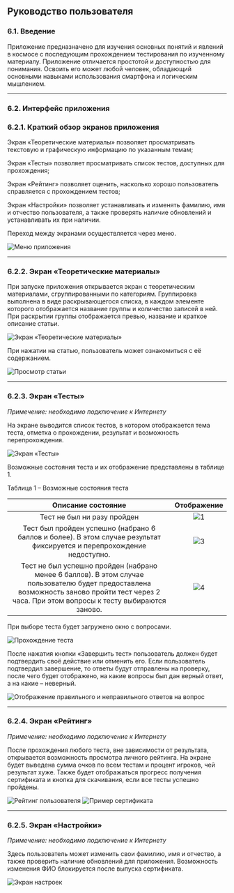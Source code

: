 ## Руководство пользователя

### 6.1. Введение

Приложение предназначено для изучения основных понятий и явлений в космосе с последующим прохождением тестирования по изученному материалу. Приложение отличается простотой и доступностью для понимания. Освоить его может любой человек, обладающий основными навыками использования смартфона и логическим мышлением.

---

### 6.2. Интерфейс приложения

### 6.2.1. Краткий обзор экранов приложения

Экран «Теоретические материалы» позволяет просматривать текстовую и графическую информацию по указанным темам;

Экран «Тесты» позволяет просматривать список тестов, доступных для прохождения;

Экран «Рейтинг» позволяет оценить, насколько хорошо пользователь справляется с прохождением тестов;

Экран «Настройки» позволяет устанавливать и изменять фамилию, имя и отчество пользователя, а также проверять наличие обновлений и устанавливать их при наличии.

Переход между экранами осуществляется через меню.

![Меню приложения](./images/1.png)

---

### 6.2.2. Экран «Теоретические материалы»

При запуске приложения открывается экран с теоретическим материалами, сгруппированными по категориям. Группировка выполнена в виде раскрывающегося списка, в каждом элементе которого отображается название группы и количество записей в ней. При раскрытии группы отображается превью, название и краткое описание статьи.

![Экран «Теоретические материалы»](./images/2.png)

При нажатии на статью, пользователь может ознакомиться с её содержанием.

![Просмотр статьи](./images/3.png)

---

### 6.2.3. Экран «Тесты»

*Примечение: необходимо подключение к Интернету*

На экране выводится список тестов, в котором отображается тема теста, отметка о прохождении, результат и возможность перепрохождения.

![Экран «Тесты»](./images/4.png)

Возможные состояния теста и их отображение представлены в таблице 1.

Таблица 1 – Возможные состояния теста

|Описание состояние|Отображение|
| :-: | :-: |
|Тест не был ни разу пройден|![1](./images/5.png)
|Тест был пройден успешно (набрано 6 баллов и более). В этом случае результат фиксируется и перепрохождение недоступно.|![3](./images/6.png)
|Тест не был успешно пройден (набрано менее 6 баллов). В этом случае пользователю будет предоставлена возможность заново пройти тест через 2 часа. При этом вопросы к тесту выбираются заново.|![4](./images/7.png)

При выборе теста будет загружено окно с вопросами.

![Прохождение теста](./images/8.png)

После нажатия кнопки «Завершить тест» пользователь должен будет подтвердить своё действие или отменить его. Если пользователь подтвердил завершение, то ответы будут отправлены на проверку, после чего будет отображено, на какие вопросы был дан верный ответ, а на какие – неверный.

![Отображение правильного и неправильного ответов на вопрос](./images/9.png)

---

### 6.2.4. Экран «Рейтинг»

*Примечение: необходимо подключение к Интернету*

После прохождения любого теста, вне зависимости от результата, открывается возможность просмотра личного рейтинга. На экране будет выведена сумма очков по всем тестам и процент игроков, чей результат хуже. Также будет отображаться прогресс получения сертификата и кнопка для скачивания, если все тесты успешно пройдены.

![Рейтинг пользователя](./images/10.png)
![Пример сертификата](./images/11.png)

---

### 6.2.5. Экран «Настройки»

*Примечение: необходимо подключение к Интернету*

Здесь пользователь может изменить свои фамилию, имя и отчество, а также проверить наличие обновлений для приложения. Возможность изменения ФИО блокируется после выпуска сертификата.

![Экран настроек](./images/12.png)
